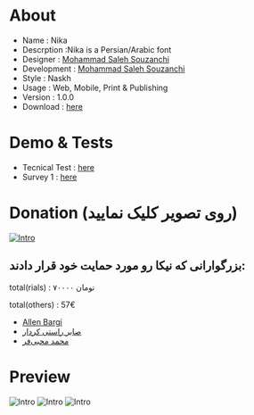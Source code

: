 # About

- Name : Nika 
- Descrption :Nika is a Persian/Arabic font
- Designer : [Mohammad Saleh Souzanchi](http://github.com/zoghal)
- Development : [Mohammad Saleh Souzanchi](http://github.com/zoghal)
- Style : Naskh
- Usage : Web, Mobile, Print & Publishing
- Version : 1.0.0
- Download : [here](https://github.com/font-store/font-nika/releases/latest)



#  Demo & Tests

- Tecnical Test : [here](http://font-store.github.io/font-nika/online/)
- Survey 1 : [here](http://font-store.github.io/font-nika/tests/)



# Donation (روی تصویر کلیک نمایید)

[![Intro](docs/4.png)](https://www.payping.ir/d/VWZB)


## بزرگوارانی که نیکا رو مورد حمایت خود  قرار دادند:





total(rials) : ۷۰۰۰۰ تومان

total(others) : 57€
    
- [Allen Bargi](https://github.com/aziz)
- [صابر راستی کردار](https://github.com/rastikerdar)
- [محمد محبی‌فر](https://github.com/mohebifar)



# Preview
![Intro](docs/1.png)
![Intro](docs/2.png)
![Intro](docs/3.png)


